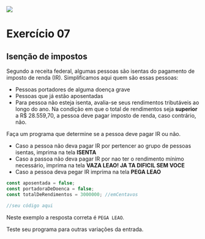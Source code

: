 ![](https://i.imgur.com/xG74tOh.png)

# Exercício 07

## Isenção de impostos

Segundo a receita federal, algumas pessoas são isentas do pagamento de imposto de renda (IR). Simplificamos aqui quem são essas pessoas:

- Pessoas portadores de alguma doença grave
- Pessoas que já estão aposentadas
- Para pessoa não esteja isenta, avalia-se seus rendimentos tributáveis ao longo do ano. Na condição em que o total de rendimentos seja **superior** a R$ 28.559,70, a pessoa deve pagar imposto de renda, caso contrário, não.

Faça um programa que determine se a pessoa deve pagar IR ou não.

- Caso a pessoa não deva pagar IR por pertencer ao grupo de pessoas isentas, imprima na tela **ISENTA**
- Caso a passoa não deva pagar IR por nao ter o rendimento mínimo necessário, imprima na tela **VAZA LEAO! JA TA DIFICIL SEM VOCE**
- Caso a pessoa deva pegar IR imprima na tela **PEGA LEAO**

```javascript
const aposentada = false;
const portadoraDeDoenca = false;
const totalDeRendimentos = 3000000; //emCentavos

//seu código aqui
```

Neste exemplo a resposta correta é `PEGA LEAO`.

Teste seu programa para outras variações da entrada.